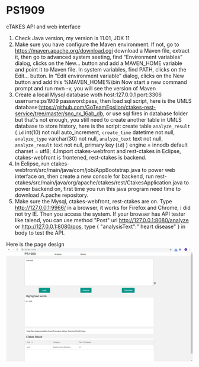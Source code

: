 # PS1909
cTAKES API and web interface
1. Check Java version, my version is 11.01, JDK 11
2. Make sure you have configure the Maven environment. If not, go to https://maven.apache.org/download.cgi
download a Maven file, extract it, then go to advanced system seeting, find “Environment variables” dialog, clicks on the New... button and add a MAVEN_HOME variable and point it to Maven file.
In system variables, find PATH, clicks on the Edit... button. In “Edit environment variable” dialog, clicks on the New button and add this %MAVEN_HOME%\bin
Now start a new command prompt and run mvn -v, you will see the version of Maven
3. Create a local Mysql database woth host:127.0.0.1 port:3306 username:ps1909 password:pass, then load sql script, here is the UMLS database:https://github.com/GoTeamEpsilon/ctakes-rest-service/tree/master/sno_rx_16ab_db, or use sql fires in database folder
but that's not enough, you still need to create another table in UMLS database to store history, here is the script:
create table `analyze_result` (
    `id` int(10) not null auto_increment,
	`create_time` datetime not null,
	`analyze_type` varchar(30) not null,
	`analyze_text` text not null,
	`analyze_result` text not null,
	primary key (`id`)
) engine = innodb default charset = utf8;
4.Import ctakes-webfront and rest-ctakes in Eclipse, ctakes-webfront is frontened, rest-ctakes is backend. 
5. In Eclipse, run ctakes-webfront/src/main/java/com/job/AppBootstrap.java to power web interface on, then create a new console for backend,
run rest-ctakes/src/main/java/org/apache/ctakes/rest/CtakesApplication.java to power backend on, first time you run this java program need time to download A.pache repository.
6. Make sure the Mysql, ctakes-webfront, rest-ctakes are on. Type http://127.0.0.1:9966/ in a browser, it works for Firefox and Chrome, i did not try IE. Then you access the system.
If your browser has API tester like talend, you can use method "Post" url http://127.0.0.1:8080/analyze or http://127.0.0.1:8080/pos,
 type 
{
  "analysisText":" heart disease"
}
in body to test the API.

Here is the page design
![image](http://github.com/panzerk/PS1909/blob/master/20.PNG)
